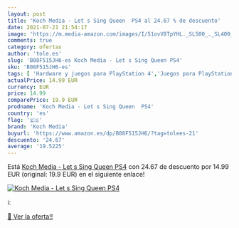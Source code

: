 ```yaml
---
layout: post
title: 'Koch Media - Let s Sing Queen  PS4 al 24.67 % de descuento'
date: 2021-07-21 21:54:17
image: 'https://m.media-amazon.com/images/I/51ovV8TpYHL._SL500_._SL400_.jpg'
comments: true
category: ofertas
author: 'tole.es'
slug: 'B08F515JH6-es Koch Media - Let s Sing Queen PS4'
sku: 'B08F515JH6-es'
tags: [ 'Hardware y juegos para PlayStation 4','Juegos para PlayStation 4','Videojuegos','koch media','ps4', ]
actualPrice: 14.99 EUR
currency: EUR
price: 14.99
comparePrice: 19.9 EUR
prodname: 'Koch Media - Let s Sing Queen  PS4'
country: 'es'
flag: '🇪🇸'
brand: 'Koch Media'
buyurl: 'https://www.amazon.es/dp/B08F515JH6/?tag=tolees-21'
descuento: '24.67'
average: '19.5225'
---
```


Está [Koch Media - Let s Sing Queen  PS4](https://www.amazon.es/dp/B08F515JH6/?tag=tolees-21) con 24.67 de descuento por 14.99 EUR (original: 19.9 EUR) en el siguiente enlace!

[![Koch Media - Let s Sing Queen  PS4](https://m.media-amazon.com/images/I/51ovV8TpYHL._SL500_._SL400_.jpg)](https://www.amazon.es/dp/B08F515JH6/?tag=tolees-21)

ℹ️:


[🛒 Ver la oferta!!](https://www.amazon.es/dp/B08F515JH6/?tag=tolees-21)
